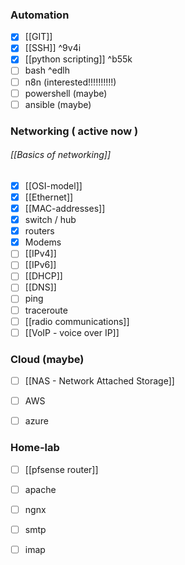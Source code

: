 ### Automation
- [x] [[GIT]]
- [x] [[SSH]] ^9v4i
- [x] [[python scripting]] ^b55k
- [ ] bash ^edlh
- [ ] n8n (interested!!!!!!!!!!)
- [ ] powershell (maybe)
- [ ] ansible (maybe)

### Networking ( active now )
###### [[Basics of networking]]

- [x] [[OSI-model]]
- [x] [[Ethernet]]
- [x] [[MAC-addresses]]
- [x] switch / hub
- [x] routers 
- [x] Modems
- [ ] [[IPv4]]
- [ ] [[IPv6]]
- [ ] [[DHCP]]
- [ ] [[DNS]]
- [ ] ping
- [ ] traceroute
- [ ] [[radio communications]]
- [ ] [[VoIP - voice over IP]]

### Cloud (maybe)
- [ ] [[NAS - Network Attached Storage]]
- [ ] AWS
- [ ] azure


### Home-lab
- [ ] [[pfsense router]] 
- [ ] apache
- [ ] ngnx
- [ ] smtp
- [ ] imap
 
